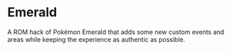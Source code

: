 # Emerald
A ROM hack of Pokémon Emerald that adds some new custom events and areas while keeping the experience as authentic as possible.
